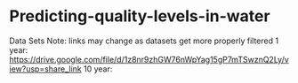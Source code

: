 # Predicting-quality-levels-in-water
Data Sets
Note: links may change as datasets get more properly filtered
1 year: https://drive.google.com/file/d/1z8nr9zhGW76nWpYag15gP7mTSwznQ2Ly/view?usp=share_link
10 year: 
